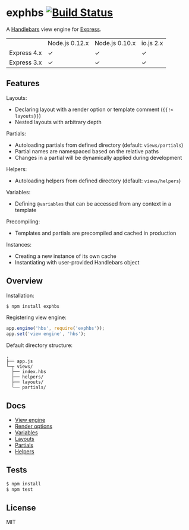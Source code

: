 # exphbs [![Build Status](https://travis-ci.org/gnowoel/exphbs.svg?branch=master)](https://travis-ci.org/gnowoel/exphbs)

A [Handlebars](https://github.com/wycats/handlebars.js) view engine for [Express](https://github.com/strongloop/express).

<table>
  <tr>
    <td></td>
    <td>Node.js 0.12.x</td>
    <td>Node.js 0.10.x</td>
    <td>io.js 2.x</td>
  </tr>
  <tr>
    <td>Express 4.x</td>
    <td>✓</td>
    <td>✓</td>
    <td>✓</td>
  </tr>
  <tr>
    <td>Express 3.x</td>
    <td>✓</td>
    <td>✓</td>
    <td>✓</td>
  </tr>
</table>

## Features

Layouts:

  * Declaring layout with a render option or template comment (`{{!< layouts}}`)
  * Nested layouts with arbitrary depth

Partials:

  * Autoloading partials from defined directory (default: `views/partials`)
  * Partial names are namespaced based on the relative paths
  * Changes in a partial will be dynamically applied during development

Helpers:

  * Autoloading helpers from defined directory (default: `views/helpers`)

Variables:

  * Defining `@variables` that can be accessed from any context in a template

Precompiling:

  * Templates and partials are precompiled and cached in production

Instances:

  * Creating a new instance of its own cache
  * Instantiating with user-provided Handlebars object

## Overview

Installation:

```bash
$ npm install exphbs
```

Registering view engine:

```javascript
app.engine('hbs', require('exphbs'));
app.set('view engine', 'hbs');
```

Default directory structure:

```
.
├── app.js
└─┬ views/
  ├── index.hbs
  ├── helpers/
  ├── layouts/
  └── partials/
```

## Docs

  * [View engine](docs/engine.md)
  * [Render options](docs/options.md)
  * [Variables](docs/variables.md)
  * [Layouts](docs/layouts.md)
  * [Partials](docs/partials.md)
  * [Helpers](docs/helpers.md)

## Tests

```bash
$ npm install
$ npm test
```

## License

MIT
